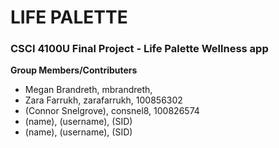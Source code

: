 # LIFE PALETTE
### CSCI 4100U Final Project - Life Palette Wellness app

**Group Members/Contributers**
- Megan Brandreth, mbrandreth,
- Zara Farrukh, zarafarrukh, 100856302
- (Connor Snelgrove), consnel8, 100826574
- (name), (username), (SID)
- (name), (username), (SID)
